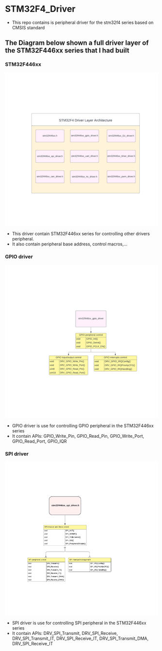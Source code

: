 # STM32F4_Driver
- This repo contains is peripheral driver for the stm32f4 series based on CMSIS standard
## The Diagram below shown a full driver layer of the STM32F446xx series that I had built <br/>
### STM32F446xx 
![HAL](Images/HAL.png)
- This driver contain STM32F446xx series for controlling other drivers peripheral.
- It also contain peripheral base address, control macros,...
### GPIO driver 
![GPIO](Images/GPIO.png)
- GPIO driver is use for controlling GPIO peripheral in the STM32F446xx series 
- It contain APIs: GPIO_Write_Pin, GPIO_Read_Pin, GPIO_Write_Port, GPIO_Read_Port, GPIO_IQR <br/>

### SPI driver 
![SPI](Images/SPI.png)
- SPI driver is use for controlling SPI peripheral in the STM32F446xx series 
- It contain APIs: DRV_SPI_Transmit, DRV_SPI_Receive, DRV_SPI_Transmit_IT, DRV_SPI_Receive_IT, DRV_SPI_Transmit_DMA, DRV_SPI_Receive_IT <br/>
